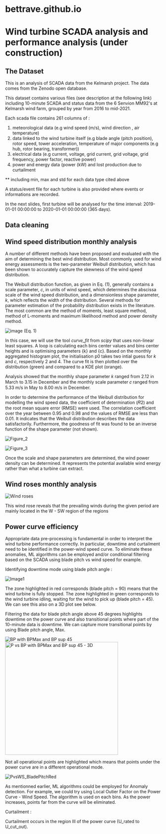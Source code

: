# bettrave.github.io
# Wind turbine SCADA analysis and performance analysis (under construction)

## The Dataset

This is an analysis of SCADA data from the Kelmarsh project. The data comes from the Zenodo open database.

This dataset contains various files (see description at the following link) including 10-minute SCADA and status data from the 6 Senvion MM92's at Kelmarsh wind farm, grouped by year from 2016 to mid-2021. 

Each scada file contains 261 columns of :

1. meteorological data (e.g wind speed (m/s), wind direction , air temperature)
2. data linked to the wind turbine itself (e.g blade angle (pitch position), rotor speed, tower acceleration, temperature of major components (e.g hub, rotor bearing, transformer))
3. electrical data (e.g current, voltage, grid current, grid voltage, grid frequency, power factor, reactive power)
4. power and energy data (power (kW) and lost production due to curtailment

** including min, max and std for each data type cited above

A status/event file for each turbine is also provided where events or informations are recorded. 

In the next slides, first turbine will be analysed for the time interval: 2019-01-01 00:00:00 to 2020-01-01 00:00:00 (365 days).

## Data cleaning

## Wind speed distribution monthly analysis

A number of different methods have been proposed and evaluated with the aim of determining the best wind distribution. Most commonly used for wind energy assessments is the two-parameter Weibull distribution, which has been shown to accurately capture the skewness of the wind speed distribution. 

The Weibull distribution function, as given in Eq. (1), generally contains a scale parameter, _c_, in units of wind speed, which determines the abscissa scale of the wind speed distribution, and a dimensionless shape parameter, _k_, which reflects the width of the distribution. Several methods for parameter estimation of the probability distribution exists in the literature. The most common are the method of moments, least square method, method of L-moments and maximum likelihood method and power density method.

  ![image](https://github.com/user-attachments/assets/748253fd-fc21-44a2-b2c1-e277968d3ccb) (Eq. 1)

In this case, we will use the tool _curve_fit_ from _scipy_ that uses non-linear least squares. A loop is calculating each bins center values and bins center heights and is optimising parameters {k} and {c}. Based on the monthly aggregated histogram plot, the initialisation p0 takes two intial guess for _k_ and _c_, respectively 2 and 4. The curve fit is then plotted over the distribution (green) and compared to a KDE plot (orange).

Analysis showed that the monthly shape parameter 𝑘 ranged from 2.12 in March to 3.15 in December and the monthly scale parameter 𝑐 ranged from 5.33 m/s in May to 8.00 m/s in December.

In order to determine the performance of the Weibull distribution for modelling the wind speed data, the coefficient of determination (𝑅2) and the root mean square error (RMSE) were used. The correlation coefficient over the year between 0.95 and 0.98 and the values of RMSE are less than 0.01. It indicates that the Weibull distribution describes the data satisfactorily. Furthermore, the goodness of fit was found to be an inverse function of the shape parameter (not shown).

![Figure_2](https://github.com/user-attachments/assets/7bcbd733-9ce6-47e2-8369-6a0273f5e5a5)

![Figure_3](https://github.com/user-attachments/assets/92cbf7cd-9d10-49c6-b169-23f5ce842778)

Once the scale and shape parameters are determined, the wind power density can be determined. It represents the potential available wind energy rather than what a turbine can extract. 


## Wind roses monthly analysis

![Wind roses](https://github.com/user-attachments/assets/b67727dd-1962-4a44-a5b5-2d4f5f8d0937)

This wind rose reveals that the prevailing winds during the given period are mainly located in the W - SW region of the regions 

## Power curve efficiency

Appropriate data pre-processing is fundamental in order to interpret the wind turbine performance correctly. In particular, downtime and curtailment need to be identified in the power-wind speed curve. To eliminate these anomalies, ML algorithms can be employed and/or conditional filtering based on the SCADA using blade pitch vs wind speed for example.

Identifying downtime mode using blade pitch angle : 

![Image1](https://github.com/user-attachments/assets/e4d5e367-a186-44ab-883f-f8082a0c95a4)

The zone highlighted in red corresponds (blade pitch = 90) means that the wind turbine is fully stopped. The zone highlighted in green corresponds to the wind turbine idling, waiting for the wind to pick up (blade pitch = 45). We can see this also on a 3D plot see below. 

Filtering the data for blade pitch angle above 45 degrees highlights downtime on the power curve and also transitional points where part of the 10-minute data is downtime. We can capture more transitional points by using Blade pitch angle, Max. 

![BP with BPMax and BP sup 45](https://github.com/user-attachments/assets/f7fae600-ac2a-4efd-9dca-5c28f44ff48f)
<img width="364" alt="P vs BP with BPMax and BP sup 45 - 3D" src="https://github.com/user-attachments/assets/60a9d18f-3a47-4af8-b0d4-b2f7cc42afdc" />

Not all operational points are highlighted which means that points under the power curve are in a different operational mode.  

![PvsWS_BladePitchRed](https://github.com/user-attachments/assets/30d5a99a-b4f2-4df6-a5b5-eacd5782e18a)

As mentionned earlier, ML algorithms could be employed for Anomaly detection. For example, we could try using Local Outier Factor on the Power Curve - Wind Speed. The algorithm is used on each bins. As the power increases, points far from the curve will be eliminated.



Curtailment :

Curtailment occurs in the region III of the power curve (U_rated to U_cut_out). 





